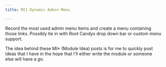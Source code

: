 ```yaml
---
title: MI1 Dynamic Admin Menu

---
```

<p>Record the most used admin menu items and create a menu containing those links. Possibly tie in with Root Candys drop down bar or custom menu support.</p><p>The idea behind these MI* (Module Idea)&nbsp;posts is for me to quickly post ideas that I have in the hope that I'll either write the module or someone else will have a go.</p>
